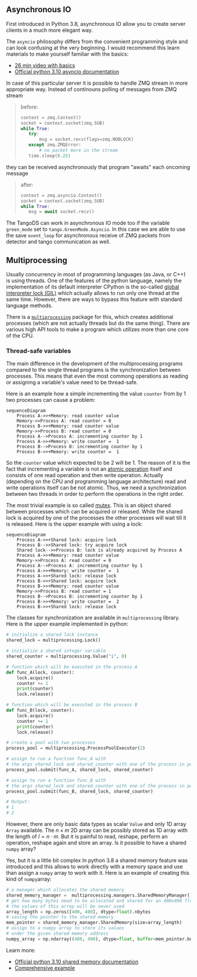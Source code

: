 ## Asynchronous IO
First introduced in Python 3.8, asynchronous IO allow you to create server clients in a much more elegant way.

The `asyncio` philosophy differs from the convenient programming style and can look confusing at the very beginning. I would recommend this learn materials to make yourself familiar with the basics:

* [26 min video with basics](https://www.youtube.com/watch?v=t5Bo1Je9EmE&pp=ugMICgJydRABGAE%3D)
* [Official python 3.10 asyncio documentation](https://docs.python.org/3.10/library/asyncio.html) 

In case of this particular server it is possible to handle ZMQ stream in more appropriate way. Instead of continouns polling of messages from ZMQ stream
> before:
>```python
>context = zmq.Context()
>socket = context.socket(zmq.SUB)
>while True:
>    try:
>        msg = socket.recv(flags=zmq.NOBLOCK)
>    except zmq.ZMQError:
>        # no packet more in the stream
>    time.sleep(0.25)
>```

they can be received asynchronously that program "awaits" each oncoming message

> after:
>```python
>context = zmq.asyncio.Context()
>socket = context.socket(zmq.SUB)
>while True:
>    msg = await socket.recv()
>```

The TangoDS can work in asynchronous IO mode too if the variable `green_mode` set to `tango.GreenMode.Asyncio`. In this case we are able to use the save `event_loop` for asynchronous receive of ZMQ packets from detector and tango communication as well.


## Multiprocessing
Usually concurrency in most of programming languages (as Java, or C++) is using threads. One of the features of the python language, namely the implementation of its default interpreter CPython is the so-called [global interpreter lock (GIL)](https://en.wikipedia.org/wiki/Global_interpreter_lock) which actually allows to run only one thread at the same time. However, there are ways to bypass this feature with standard language methods.

There is a [`multiprocessing`](https://docs.python.org/3.10/library/multiprocessing.html) package for this, which creates additional processes (which are not actually threads but do the same thing). There are various high API tools to make a program which utilizes more than one core of the CPU.

### Thread-safe variables
The main difference in the development of the multiprocessing programs compared to the single thread programs is the synchronization between processes. This means that even the most commong operations as reading or assigning a variable's value need to be thread-safe.

Here is an example how a simple incrementing the value `counter` from by 1 two processes can cause a problem:
``` mermaid
sequenceDiagram
    Process A->>+Memory: read counter value
    Memory->>Process A: read counter = 0
    Process B->>+Memory: read counter value
    Memory->>Process B: read counter = 0
    Process A-->Process A: incrementing counter by 1
    Process A->>+Memory: write counter =  1
    Process B-->Process B: incrementing counter by 1
    Process B->>+Memory: write counter =  1
```
So the `counter` value which expected to be 2 will be 1. The reason of it is the fact that incrementing a variable is not an [atomic operation](https://en.wikipedia.org/wiki/Linearizability) itself and consists of one read operation and then write operation. Actually (depending on the CPU and programming language architecture) read and write operations itself can be not atomic. Thus, we need a synchronization between two threads in order to perform the operations in the right order.

The most trivial example is so called [mutex](https://en.wikipedia.org/wiki/Mutual_exclusion). This is an object shared between processes which can be acquired or released. While the shared lock is acquired by one of the processes the other processes will wait till it is released. Here is the upper example with using a lock:

``` mermaid
sequenceDiagram
    Process A->>+Shared lock: acquire lock
    Process B-->>Shared lock: try acquire lock
    Shared lock-->>Process B: lock is already acquired by Process A
    Process A->>+Memory: read counter value
    Memory->>Process A: read counter = 0
    Process A-->Process A: incrementing counter by 1
    Process A->>+Memory: write counter =  1
    Process A->>+Shared lock: release lock
    Process B->>+Shared lock: acquire lock
    Process B->>+Memory: read counter value
    Memory->>Process B: read counter = 1
    Process B-->Process B: incrementing counter by 1
    Process B->>+Memory: write counter =  2
    Process B->>+Shared lock: release lock
```
The classes for synchronization are available in `multiprocessing` library. Here is the upper example implemented in python:

```python
# initialize a shared lock instance
shared_lock = multiprocessing.Lock()

# initialize a shared integer variable
shared_counter = multiprocessing.Value("i", 0)

# function which will be executed in the process A
def func_A(lock, counter):
    lock.acquire()
    counter += 1
    print(counter)
    lock.release()

# function which will be executed in the process B
def func_B(lock, counter):
    lock.acquire()
    counter += 1
    print(counter)
    lock.release()

# create a pool with two processes
process_pool = multiprocessing.ProcessPoolExecutor(2)

# assign to run a function func_A with
# the args shared_lock and shared_counter with one of the process in pool
process_pool.submit(func_A, shared_lock, shared_counter)

# assign to run a function func_B with
# the args shared_lock and shared_counter with one of the process in pool
process_pool.submit(func_B, shared_lock, shared_counter)

# Output:
# 1
# 2
```

However, there are only basic data types as scalar `Value` and only 1D array `Array` available. The  $n \times m$ 2D array can be possibly stored as 1D array with the length of $l = n \cdot m$. But it is painful to read, reshape, perform an operation, reshape again and store an array. Is it possible to have a shared `numpy` array?

Yes, but it is a little bit complex In python 3.8 a shared memory feature was introduced and this allows to work directly with a memory space and use than assign a `numpy` array to work with it. Here is an example of creating this kind of `numpy`array:
```python
# a manager which allocates the shared memory
shared_memory_manager =  multiprocessing.managers.SharedMemoryManager()
# get how many bytes need to be allocated and shared for an 400x400 float numpy array
# the values of this array will be never used 
array_length = np.zeros([400, 400], dtype=float).nbytes
# saving the pointer to the shared memory
mem_pointer = shared_memory_manager.SharedMemory(size=array_length)
# assign to a numpy array to store its values
# under the given shared memory address
numpy_array = np.ndarray((400, 400), dtype=float, buffer=mem_pointer.buf)
```

Learn more:

* [Official python 3.10 shared memory documentation](https://docs.python.org/3.10/library/multiprocessing.shared_memory.html)
* [Comprehensive example](https://luis-sena.medium.com/sharing-big-numpy-arrays-across-python-processes-abf0dc2a0ab2)

